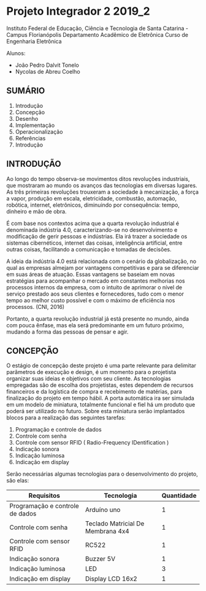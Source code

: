 # Projeto Integrador 2 2019_2

Instituto Federal de Educação, Ciência e Tecnologia de Santa Catarina - Campus Florianópolis Departamento Acadêmico de Eletrônica Curso de Engenharia Eletrônica

Alunos: 

- João Pedro Dalvit Tonelo 
- Nycolas de Abreu Coelho

## SUMÁRIO

1. Introdução
2. Concepção
3. Desenho
4. Implementação
5. Operacionalização
6. Referências
7. Introdução

## INTRODUÇÃO

Ao longo do tempo observa-se movimentos ditos revoluções industriais, que mostraram ao mundo os avanços das tecnologias em diversas lugares. As três primeiras revoluções trouxeram a sociedade à mecanização, a força a vapor, produção em escala, eletricidade, combustão, automação, robótica, internet, eletrônicos, diminuindo por consequência: tempo, dinheiro e mão de obra.

É com base nos contextos acima que a quarta revolução industrial é denominada indústria 4.0, caracterizando-se no desenvolvimento e modificação de gerir pessoas e indústrias. Ela irá trazer a sociedade os sistemas cibernéticos, internet das coisas, inteligência artificial, entre outras coisas, facilitando a comunicação e tomadas de decisões.

A ideia da indústria 4.0 está relacionada com o cenário da globalização, no qual as empresas almejam por vantagens competitivas e para se diferenciar em suas áreas de atuação. Essas vantagens se baseiam em novas estratégias para acompanhar o mercado em constantes melhorias nos processos internos da empresa, com o intuito de aprimorar o nível de serviço prestado aos seus clientes e fornecedores, tudo com o menor tempo ao melhor custo possível e com o máximo de eficiência nos processos. (CNI, 2016)

Portanto, a quarta revolução industrial já está presente no mundo, ainda com pouca ênfase, mas ela será predominante em um futuro próximo, mudando a forma das pessoas de pensar e agir.

## CONCEPÇÃO

O estágio de concepção deste projeto é uma parte relevante para delimitar parâmetros de execução e design, é um momento para o projetista organizar suas ideias e objetivos com seu cliente. As tecnologias empregadas são de escolha dos projetistas, estes dependem de recursos financeiros e da logística de compra e recebimento de matérias, para finalização do projeto em tempo hábil. 
A porta automática ira ser simulada em um modelo de miniatura, totalmente funcional e fiel há um produto que poderá ser utilizado no futuro. Sobre esta miniatura serão implantados blocos para a realização das seguintes tarefas:

1. Programação e controle de dados
2. Controle com senha
3. Controle com sensor RFID ( Radio-Frequency IDentification )
4. Indicação sonora 
5. Indicação luminosa
6. Indicação em display 

Serão necessárias algumas tecnologias para o desenvolvimento do projeto, são elas:

| Requisitos                      | Tecnologia                        | Quantidade |
| ------------------------------- | --------------------------------- | ---------- |
| Programação e controle de dados | Arduíno uno                       | 1          |
| Controle com senha              | Teclado Matricial De Membrana 4x4 | 1          |
| Controle com sensor RFID        | RC522                             | 1          |
| Indicação sonora                | Buzzer 5V                         | 1          |
| Indicação luminosa              | LED                               | 3          |
| Indicação em display            | Display LCD 16x2                  | 1          |
